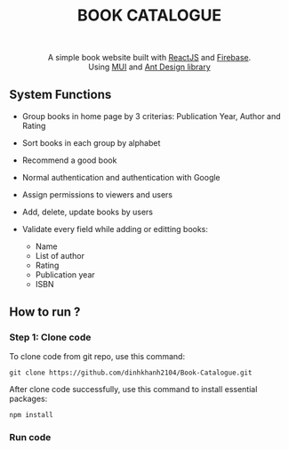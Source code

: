 <h1 align="center"> BOOK CATALOGUE </h1> <br>

<p align="center">
  A simple book website built with <a href="https://react.dev/">ReactJS</a> and <a href="https://firebase.google.com/">Firebase</a>.
  <br> 
  Using <a href="https://mui.com/">MUI</a> and <a href="https://ant.design/">Ant Design library </a>
</p>

<!-- *** -->

## **System Functions**

- Group books in home page by 3 criterias: Publication Year, Author and Rating
- Sort books in each group by alphabet
- Recommend a good book

- Normal authentication and authentication with Google
- Assign permissions to viewers and users
- Add, delete, update books by users
- Validate every field while adding or editting books:
  - Name
  - List of author
  - Rating
  - Publication year
  - ISBN

## **How to run ?**

### Step 1: Clone code

To clone code from git repo, use this command:

```shell
git clone https://github.com/dinhkhanh2104/Book-Catalogue.git
```

After clone code successfully, use this command to install essential packages:

```shell
npm install
```

### Run code

